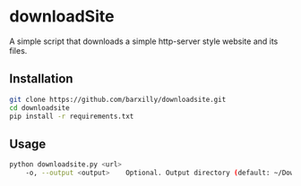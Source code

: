 # downloadSite

A simple script that downloads a simple http-server style website and its files.

## Installation

```bash
git clone https://github.com/barxilly/downloadsite.git
cd downloadsite
pip install -r requirements.txt
```

## Usage

```bash
python downloadsite.py <url>
    -o, --output <output>    Optional. Output directory (default: ~/Downloads/downloadSite)
```
